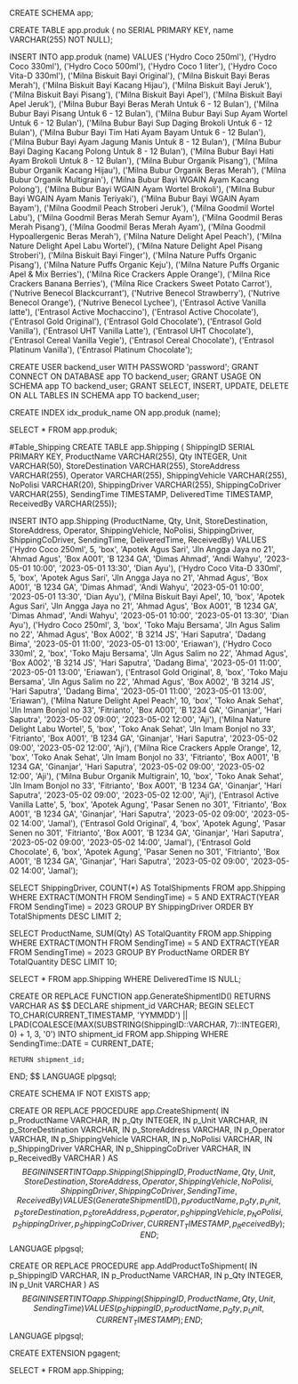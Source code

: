 CREATE SCHEMA app;

CREATE TABLE app.produk (
    no SERIAL PRIMARY KEY,
    name VARCHAR(255) NOT NULL);

INSERT INTO app.produk (name)
VALUES
	('Hydro Coco 250ml'),
    ('Hydro Coco 330ml'),
    ('Hydro Coco 500ml'),
    ('Hydro Coco 1 liter'),
    ('Hydro Coco Vita-D 330ml'),
    ('Milna Biskuit Bayi Original'),
    ('Milna Biskuit Bayi Beras Merah'),
    ('Milna Biskuit Bayi Kacang Hijau'),
    ('Milna Biskuit Bayi Jeruk'), 
	('Milna Biskuit Bayi Pisang'), 
	('Milna Biskuit Bayi Apel'), 
	('Milna Biskuit Bayi Apel Jeruk'), 
	('Milna Bubur Bayi Beras Merah Untuk 6 - 12 Bulan'), 
	('Milna Bubur Bayi Pisang Untuk 6 - 12 Bulan'), 
	('Milna Bubur Bayi Sup Ayam Wortel Untuk 6 - 12 Bulan'), 
	('Milna Bubur Bayi Sup Daging Brokoli Untuk 6 - 12 Bulan'), 
	('Milna Bubur Bayi Tim Hati Ayam Bayam Untuk 6 - 12 Bulan'), 
	('Milna Bubur Bayi Ayam Jagung Manis Untuk 8 - 12 Bulan'), 
	('Milna Bubur Bayi Daging Kacang Polong Untuk 8 - 12 Bulan'), 
	('Milna Bubur Bayi Hati Ayam Brokoli Untuk 8 - 12 Bulan'), 
	('Milna Bubur Organik Pisang'), 
	('Milna Bubur Organik Kacang Hijau'), 
	('Milna Bubur Organik Beras Merah'), 
	('Milna Bubur Organik Multigrain'), 
	('Milna Bubur Bayi WGAIN Ayam Kacang Polong'), 
	('Milna Bubur Bayi WGAIN Ayam Wortel Brokoli'), 
	('Milna Bubur Bayi WGAIN Ayam Manis Teriyaki'), 
	('Milna Bubur Bayi WGAIN Ayam Bayam'), 
	('Milna Goodmil Peach Stroberi Jeruk'), 
	('Milna Goodmil Wortel Labu'), 
	('Milna Goodmil Beras Merah Semur Ayam'), 
	('Milna Goodmil Beras Merah Pisang'), 
	('Milna Goodmil Beras Merah Ayam'), 
	('Milna Goodmil Hypoallergenic Beras Merah'), 
	('Milna Nature Delight Apel Peach'), 
	('Milna Nature Delight Apel Labu Wortel'), 
	('Milna Nature Delight Apel Pisang Stroberi'), 
	('Milna Biskuit Bayi Finger'), 
	('Milna Nature Puffs Organic Pisang'), 
	('Milna Nature Puffs Organic Keju'), 
	('Milna Nature Puffs Organic Apel & Mix Berries'), 
	('Milna Rice Crackers Apple Orange'), 
	('Milna Rice Crackers Banana Berries'), 
	('Milna Rice Crackers Sweet Potato Carrot'), 
	('Nutrive Benecol Blackcurrant'), 
	('Nutrive Benecol Strawberry'), 
	('Nutrive Benecol Orange'), 
	('Nutrive Benecol Lychee'), 
	('Entrasol Active Vanilla latte'), 
	('Entrasol Active Mochaccino'), 
	('Entrasol Active Chocolate'), 
	('Entrasol Gold Original'), 
	('Entrasol Gold Chocolate'), 
	('Entrasol Gold Vanilla'), 
	('Entrasol UHT Vanilla Latte'), 
	('Entrasol UHT Chocolate'), 
	('Entrasol Cereal Vanilla Vegie'), 
	('Entrasol Cereal Chocolate'), 
	('Entrasol Platinum Vanilla'), 
	('Entrasol Platinum Chocolate');
	
CREATE USER backend_user WITH PASSWORD 'password';
GRANT CONNECT ON DATABASE app TO backend_user;
GRANT USAGE ON SCHEMA app TO backend_user;
GRANT SELECT, INSERT, UPDATE, DELETE ON ALL TABLES IN SCHEMA app TO backend_user;

CREATE INDEX idx_produk_name ON app.produk (name);

SELECT * FROM app.produk;

#Table_Shipping
CREATE TABLE app.Shipping (
    ShippingID SERIAL PRIMARY KEY,
    ProductName VARCHAR(255),
    Qty INTEGER,
    Unit VARCHAR(50),
    StoreDestination VARCHAR(255),
    StoreAddress VARCHAR(255),
    Operator VARCHAR(255),
    ShippingVehicle VARCHAR(255),
    NoPolisi VARCHAR(20),
    ShippingDriver VARCHAR(255),
    ShippingCoDriver VARCHAR(255),
    SendingTime TIMESTAMP,
    DeliveredTime TIMESTAMP,
    ReceivedBy VARCHAR(255));

INSERT INTO app.Shipping (ProductName, Qty, Unit, StoreDestination, StoreAddress, Operator, ShippingVehicle, NoPolisi, ShippingDriver, ShippingCoDriver, SendingTime, DeliveredTime, ReceivedBy)
VALUES
    ('Hydro Coco 250ml', 5, 'box', 'Apotek Agus Sari', 'Jln Angga Jaya no 21', 'Ahmad Agus', 'Box A001', 'B 1234 GA', 'Dimas Ahmad', 'Andi Wahyu', '2023-05-01 10:00', '2023-05-01 13:30', 'Dian Ayu'), 
	('Hydro Coco Vita-D 330ml', 5, 'box', 'Apotek Agus Sari', 'Jln Angga Jaya no 21', 'Ahmad Agus', 'Box A001', 'B 1234 GA', 'Dimas Ahmad', 'Andi Wahyu', '2023-05-01 10:00', '2023-05-01 13:30', 'Dian Ayu'),
    ('Milna Biskuit Bayi Apel', 10, 'box', 'Apotek Agus Sari', 'Jln Angga Jaya no 21', 'Ahmad Agus', 'Box A001', 'B 1234 GA', 'Dimas Ahmad', 'Andi Wahyu', '2023-05-01 10:00', '2023-05-01 13:30', 'Dian Ayu'),
	('Hydro Coco 250ml', 3, 'box', 'Toko Maju Bersama', 'Jln Agus Salim no 22', 'Ahmad Agus', 'Box A002', 'B 3214 JS', 'Hari Saputra', 'Dadang Bima', '2023-05-01 11:00', '2023-05-01 13:00', 'Eriawan'), 
	('Hydro Coco 330ml', 2, 'box', 'Toko Maju Bersama', 'Jln Agus Salim no 22', 'Ahmad Agus', 'Box A002', 'B 3214 JS', 'Hari Saputra', 'Dadang Bima', '2023-05-01 11:00', '2023-05-01 13:00', 'Eriawan'), 
	('Entrasol Gold Original', 8, 'box', 'Toko Maju Bersama', 'Jln Agus Salim no 22', 'Ahmad Agus', 'Box A002', 'B 3214 JS', 'Hari Saputra', 'Dadang Bima', '2023-05-01 11:00', '2023-05-01 13:00', 'Eriawan'), 
	('Milna Nature Delight Apel Peach', 10, 'box', 'Toko Anak Sehat', 'Jln Imam Bonjol no 33', 'Fitrianto', 'Box A001', 'B 1234 GA', 'Ginanjar', 'Hari Saputra', '2023-05-02 09:00', '2023-05-02 12:00', 'Aji'), 
	('Milna Nature Delight Labu Wortel', 5, 'box', 'Toko Anak Sehat', 'Jln Imam Bonjol no 33', 'Fitrianto', 'Box A001', 'B 1234 GA', 'Ginanjar', 'Hari Saputra', '2023-05-02 09:00', '2023-05-02 12:00', 'Aji'), 
	('Milna Rice Crackers Apple Orange', 12, 'box', 'Toko Anak Sehat', 'Jln Imam Bonjol no 33', 'Fitrianto', 'Box A001', 'B 1234 GA', 'Ginanjar', 'Hari Saputra', '2023-05-02 09:00', '2023-05-02 12:00', 'Aji'), 
	('Milna Bubur Organik Multigrain', 10, 'box', 'Toko Anak Sehat', 'Jln Imam Bonjol no 33', 'Fitrianto', 'Box A001', 'B 1234 GA', 'Ginanjar', 'Hari Saputra', '2023-05-02 09:00', '2023-05-02 12:00', 'Aji'), 
	('Entrasol Active Vanilla Latte', 5, 'box', 'Apotek Agung', 'Pasar Senen no 301', 'Fitrianto', 'Box A001', 'B 1234 GA', 'Ginanjar', 'Hari Saputra', '2023-05-02 09:00', '2023-05-02 14:00', 'Jamal'), 
	('Entrasol Gold Original', 4, 'box', 'Apotek Agung', 'Pasar Senen no 301', 'Fitrianto', 'Box A001', 'B 1234 GA', 'Ginanjar', 'Hari Saputra', '2023-05-02 09:00', '2023-05-02 14:00', 'Jamal'), 
	('Entrasol Gold Chocolate', 6, 'box', 'Apotek Agung', 'Pasar Senen no 301', 'Fitrianto', 'Box A001', 'B 1234 GA', 'Ginanjar', 'Hari Saputra', '2023-05-02 09:00', '2023-05-02 14:00', 'Jamal');

SELECT ShippingDriver, COUNT(*) AS TotalShipments
FROM app.Shipping
WHERE EXTRACT(MONTH FROM SendingTime) = 5 AND EXTRACT(YEAR FROM SendingTime) = 2023
GROUP BY ShippingDriver
ORDER BY TotalShipments DESC
LIMIT 2;

SELECT ProductName, SUM(Qty) AS TotalQuantity
FROM app.Shipping
WHERE EXTRACT(MONTH FROM SendingTime) = 5 AND EXTRACT(YEAR FROM SendingTime) = 2023
GROUP BY ProductName
ORDER BY TotalQuantity DESC
LIMIT 10;

SELECT *
FROM app.Shipping
WHERE DeliveredTime IS NULL;

CREATE OR REPLACE FUNCTION app.GenerateShipmentID() RETURNS VARCHAR AS $$
DECLARE
    shipment_id VARCHAR;
BEGIN
    SELECT TO_CHAR(CURRENT_TIMESTAMP, 'YYMMDD') || LPAD(COALESCE(MAX(SUBSTRING(ShippingID::VARCHAR, 7)::INTEGER), 0) + 1, 3, '0') INTO shipment_id
    FROM app.Shipping
    WHERE SendingTime::DATE = CURRENT_DATE;
    
    RETURN shipment_id;
END;
$$ LANGUAGE plpgsql; 

CREATE SCHEMA IF NOT EXISTS app; 

CREATE OR REPLACE PROCEDURE app.CreateShipment(
    IN p_ProductName VARCHAR,
    IN p_Qty INTEGER,
    IN p_Unit VARCHAR,
    IN p_StoreDestination VARCHAR,
    IN p_StoreAddress VARCHAR,
    IN p_Operator VARCHAR,
    IN p_ShippingVehicle VARCHAR,
    IN p_NoPolisi VARCHAR,
    IN p_ShippingDriver VARCHAR,
    IN p_ShippingCoDriver VARCHAR,
    IN p_ReceivedBy VARCHAR
)
AS $$
BEGIN
    INSERT INTO app.Shipping (
        ShippingID, ProductName, Qty, Unit, StoreDestination, StoreAddress, Operator, ShippingVehicle, NoPolisi,
        ShippingDriver, ShippingCoDriver, SendingTime, ReceivedBy
    )
    VALUES (
        GenerateShipmentID(), p_ProductName, p_Qty, p_Unit, p_StoreDestination, p_StoreAddress, p_Operator,
        p_ShippingVehicle, p_NoPolisi, p_ShippingDriver, p_ShippingCoDriver, CURRENT_TIMESTAMP, p_ReceivedBy
    );
END;
$$ LANGUAGE plpgsql;

CREATE OR REPLACE PROCEDURE app.AddProductToShipment(
    IN p_ShippingID VARCHAR,
    IN p_ProductName VARCHAR,
    IN p_Qty INTEGER,
    IN p_Unit VARCHAR
)
AS $$
BEGIN
    INSERT INTO app.Shipping (
        ShippingID, ProductName, Qty, Unit, SendingTime
    )
    VALUES (
        p_ShippingID, p_ProductName, p_Qty, p_Unit, CURRENT_TIMESTAMP
    );
END;
$$ LANGUAGE plpgsql;

CREATE EXTENSION pgagent;


SELECT * FROM app.Shipping;
